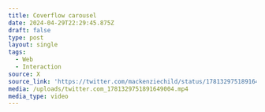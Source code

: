 ```yaml
---
title: Coverflow carousel
date: 2024-04-29T22:29:45.875Z
draft: false
type: post
layout: single
tags:
  - Web
  - Interaction
source: X
source_link: 'https://twitter.com/mackenziechild/status/1781329751891649004'
media: /uploads/twitter.com_1781329751891649004.mp4
media_type: video
---
```


